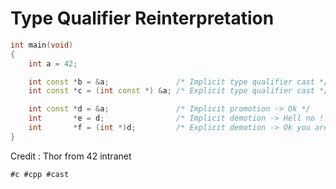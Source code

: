 # Type Qualifier Reinterpretation

```cpp
int	main(void)
{
	int a = 42;

	int const *b = &a;               /* Implicit type qualifier cast */
	int const *c = (int const *) &a; /* Explicit type qualifier cast */

	int const *d = &a;               /* Implicit promotion -> Ok */
	int       *e = d;                /* Implicit demotion -> Hell no ! */
	int       *f = (int *)d;         /* Explicit demotion -> Ok you are in charge */
}
```

Credit : Thor from 42 intranet

    #c #cpp #cast
